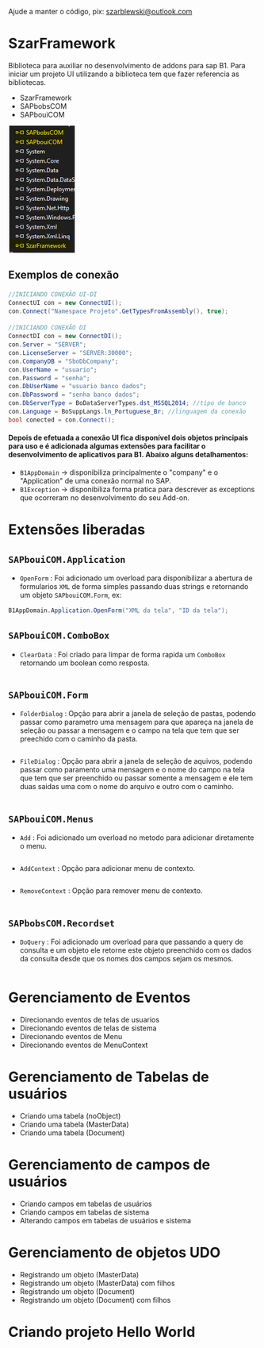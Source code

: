 
Ajude a manter o código, pix: szarblewski@outlook.com

# SzarFramework
Biblioteca para auxiliar no desenvolvimento de addons para sap B1.
Para iniciar um projeto UI utilizando a biblioteca tem que fazer referencia as bibliotecas.

- SzarFramework
- SAPbobsCOM
- SAPbouiCOM

![Referencias](./refBibli.png)


## Exemplos de conexão
```C#
//INICIANDO CONEXÃO UI-DI
ConnectUI con = new ConnectUI();
con.Connect("Namespace Projeto".GetTypesFromAssembly(), true);

//INICIANDO CONEXÃO DI
ConnectDI con = new ConnectDI();
con.Server = "SERVER";
con.LicenseServer = "SERVER:30000";
con.CompanyDB = "SboDbCompany";
con.UserName = "usuario";
con.Password = "senha";
con.DbUserName = "usuario banco dados";
con.DbPassword = "senha banco dados";
con.DbServerType = BoDataServerTypes.dst_MSSQL2014; //tipo de banco
con.Language = BoSuppLangs.ln_Portuguese_Br; //linguagem da conexão
bool conected = con.Connect();
```

#### Depois de efetuada a conexão UI fica disponível dois objetos principais para uso e é adicionada algumas extensões para facilitar o desenvolvimento de aplicativos para B1. Abaixo alguns detalhamentos:

- `B1AppDomain` -> disponibiliza principalmente o "company" e o "Application" de uma conexão normal no SAP.
- `B1Exception` -> disponibiliza forma pratica para descrever as exceptions que ocorreram no desenvolvimento do seu Add-on.

# Extensões liberadas

## `SAPbouiCOM.Application`
- `OpenForm` : Foi adicionado um overload para disponibilizar a abertura de formularios `XML` de forma simples passando duas strings e retornando um objeto `SAPbouiCOM.Form`, ex:
```C#
B1AppDomain.Application.OpenForm("XML da tela", "ID da tela");
```    

## `SAPbouiCOM.ComboBox`
- `ClearData` : Foi criado para limpar de forma rapida um `ComboBox` retornando um boolean como resposta.
```C#

```

## `SAPbouiCOM.Form`
- `FolderDialog` : Opção para abrir a janela de seleção de pastas, podendo passar como parametro uma mensagem para que apareça na janela de seleção ou passar a mensagem e o campo na tela que tem que ser preechido com o caminho da pasta.
```C#

```
- `FileDialog` : Opção para abrir a janela de seleção de aquivos, podendo passar como paramento uma mensagem e o nome do campo na tela que tem que ser preenchido ou passar somente a mensagem e ele tem duas saidas uma com o nome do arquivo e outro com o caminho.
```C#

```

## `SAPbouiCOM.Menus`
- `Add` : Foi adicionado um overload no metodo para adicionar diretamente o menu.
```C#

```
- `AddContext` : Opção para adicionar menu de contexto.
```C#

```
- `RemoveContext` : Opção para remover menu de contexto.
```C#

```

## `SAPbobsCOM.Recordset`
- `DoQuery` : Foi adicionado um overload para que passando a query de consulta e um objeto ele retorne este objeto preenchido com os dados da consulta desde que os nomes dos campos sejam os mesmos.
```C#

```

# Gerenciamento de Eventos
 - Direcionando eventos de telas de usuarios
 - Direcionando eventos de telas de sistema
 - Direcionando eventos de Menu
 - Direcionando eventos de MenuContext
# Gerenciamento de Tabelas de usuários
 - Criando uma tabela (noObject)
 - Criando uma tabela (MasterData)
 - Criando uma tabela (Document)
# Gerenciamento de campos de usuários
 - Criando campos em tabelas de usuários
 - Criando campos em tabelas de sistema
 - Alterando campos em tabelas de usuários e sistema
# Gerenciamento de objetos UDO
 - Registrando um objeto (MasterData)
 - Registrando um objeto (MasterData) com filhos
 - Registrando um objeto (Document)
 - Registrando um objeto (Document) com filhos

# Criando projeto Hello World
   